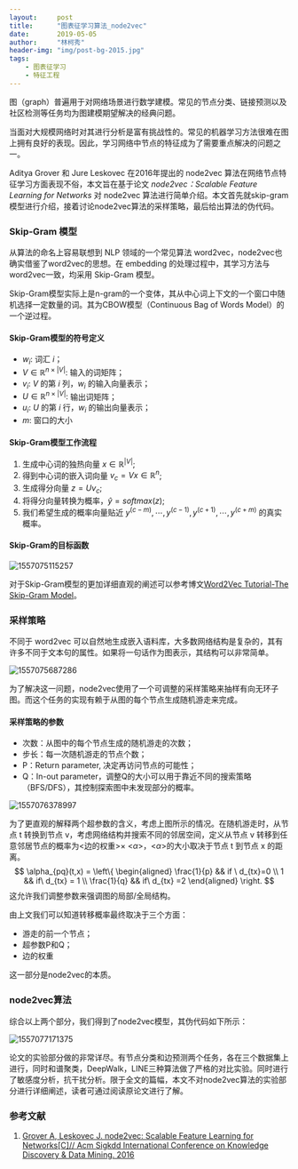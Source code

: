 ```yaml
---
layout:     post
title:      "图表征学习算法_node2vec"
date:       2019-05-05
author:     "林柯秀"
header-img: "img/post-bg-2015.jpg"
tags:
    - 图表征学习
    - 特征工程
---
```


图（graph）普遍用于对网络场景进行数学建模。常见的节点分类、链接预测以及社区检测等任务均为图建模期望解决的经典问题。

当面对大规模网络时对其进行分析是富有挑战性的。常见的机器学习方法很难在图上拥有良好的表现。因此，学习网络中节点的特征成为了需要重点解决的问题之一。

Aditya Grover 和 Jure Leskovec 在2016年提出的 node2vec 算法在网络节点特征学习方面表现不俗，本文旨在基于论文 *node2vec：Scalable Feature Learning for Networks* 对 node2vec 算法进行简单介绍。本文首先就skip-gram模型进行介绍，接着讨论node2vec算法的采样策略，最后给出算法的伪代码。

### Skip-Gram 模型

从算法的命名上容易联想到 NLP 领域的一个常见算法 word2vec，node2vec也确实借鉴了word2vec的思想。在 embedding 的处理过程中，其学习方法与word2vec一致，均采用 Skip-Gram 模型。

Skip-Gram模型实际上是n-gram的一个变体，其从中心词上下文的一个窗口中随机选择一定数量的词。其为CBOW模型（Continuous Bag of Words Model）的一个逆过程。

#### Skip-Gram模型的符号定义

- $w_i:$ 词汇 $i$；
- $V\in \mathbb{R}^{n\times |V|}:$ 输入的词矩阵；
- $v_i:$ $V$ 的第 $i$ 列，$w_i$ 的输入向量表示；
- $U\in \mathbb{R}^{n\times |V|}:$ 输出词矩阵；
- $u_i:$ $U$ 的第 $i$ 行，$w_i$ 的输出向量表示；
- $m:$ 窗口的大小 

#### Skip-Gram模型工作流程

1. 生成中心词的独热向量 $x\in \mathbb{R}^{|V|}$;
2. 得到中心词的嵌入词向量 $v_c=Vx\in \mathbb{R}^n$;
3. 生成得分向量 $z=Uv_c$;
4. 将得分向量转换为概率，$\hat{y}=softmax(z)$;
5. 我们希望生成的概率向量贴近 $y^{(c-m)}, \cdots, y^{(c-1)}, y^{(c+1)}, \cdots, y^{(c+m)}$ 的真实概率。

#### Skip-Gram的目标函数

![1557075115257](/Blog-Share/img/1905/01/shuangmulin/1557075115257.png)

对于Skip-Gram模型的更加详细直观的阐述可以参考博文[Word2Vec Tutorial-The Skip-Gram Model](http://mccormickml.com/2016/04/19/word2vec-tutorial-the-skip-gram-model/)。

### 采样策略

不同于 word2vec 可以自然地生成嵌入语料库，大多数网络结构是复杂的，其有许多不同于文本句的属性。如果将一句话作为图表示，其结构可以非常简单。

![1557075687286](/Blog-Share/img/1905/01/shuangmulin/1557075687286.png)

为了解决这一问题，node2vec使用了一个可调整的采样策略来抽样有向无环子图。而这个任务的实现有赖于从图的每个节点生成随机游走来完成。

#### 采样策略的参数

- 次数：从图中的每个节点生成的随机游走的次数；
- 步长：每一次随机游走的节点个数；
- P：Return parameter, 决定再访问节点的可能性；
- Q：In-out parameter，调整Q的大小可以用于靠近不同的搜索策略（BFS/DFS），其控制探索图中未发现部分的概率。

![1557076378997](/Blog-Share/img/1905/01/shuangmulin/1557076378997.png)

为了更直观的解释两个超参数的含义，考虑上图所示的情况。在随机游走时，从节点 t 转换到节点 v，考虑网络结构并搜索不同的邻居空间，定义从节点 v 转移到任意邻居节点的概率为<边的权重>$\times$ <$\alpha$>，<$\alpha$>的大小取决于节点 t 到节点 x 的距离。
$$
\alpha_{pq}(t,x) = \left\{
    \begin{aligned}
    \frac{1}{p}   && if \ d_{tx}=0 \\
    1 && if\ d_{tx} = 1 \\
    \frac{1}{q} && if\ d_{tx} =2
    \end{aligned}
\right.
$$
这允许我们调整参数来强调图的局部/全局结构。

由上文我们可以知道转移概率最终取决于三个方面：

- 游走的前一个节点；
- 超参数P和Q；
- 边的权重

这一部分是node2vec的本质。

### node2vec算法

综合以上两个部分，我们得到了node2vec模型，其伪代码如下所示：

![1557077171375](/Blog-Share/img/1905/01/shuangmulin/1557077171375.png)

论文的实验部分做的非常详尽。有节点分类和边预测两个任务，各在三个数据集上进行，同时和谱聚类，DeepWalk，LINE三种算法做了严格的对比实验。同时进行了敏感度分析，抗干扰分析。限于全文的篇幅，本文不对node2vec算法的实验部分进行详细阐述，读者可通过阅读原论文进行了解。

### 参考文献

1. [Grover A, Leskovec J. node2vec: Scalable Feature Learning for Networks[C]// Acm Sigkdd International Conference on Knowledge Discovery & Data Mining. 2016](https://www.kdd.org/kdd2016/papers/files/rfp0218-groverA.pdf)









